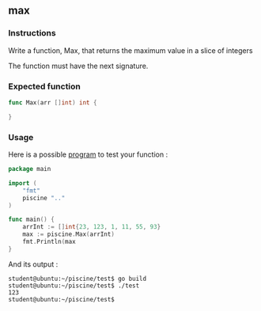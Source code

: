 ## max

### Instructions

Write a function, Max, that returns the maximum value in a slice of integers

The function must have the next signature.

### Expected function

```go
func Max(arr []int) int {

}
```

### Usage

Here is a possible [program](TODO-LINK) to test your function :

```go
package main

import (
	"fmt"
	piscine ".."
)

func main() {
	arrInt := []int{23, 123, 1, 11, 55, 93}
	max := piscine.Max(arrInt)
	fmt.Println(max
}
```

And its output :

```console
student@ubuntu:~/piscine/test$ go build
student@ubuntu:~/piscine/test$ ./test
123
student@ubuntu:~/piscine/test$
```
